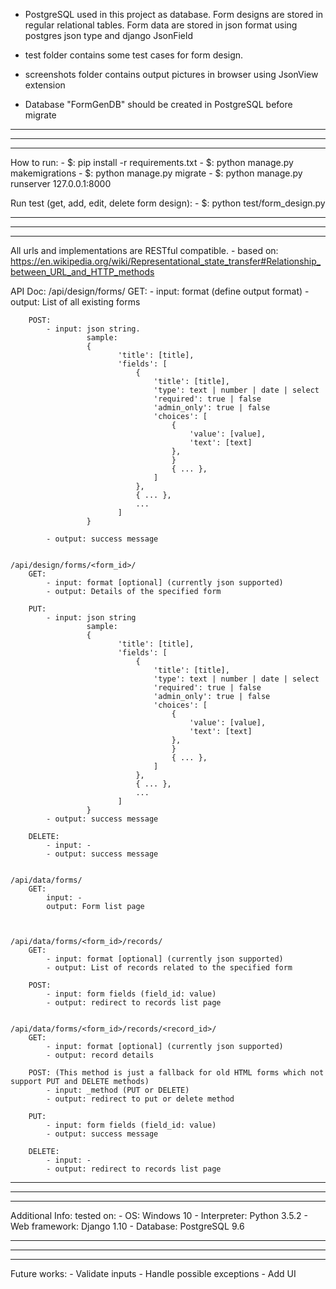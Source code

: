 
- PostgreSQL used in this project as database. Form designs are stored 
  in regular relational tables. Form data are stored in json format using
  postgres json type and django JsonField

- test folder contains some test cases for form design.
- screenshots folder contains output pictures in browser using JsonView extension

- Database "FormGenDB" should be created in PostgreSQL before migrate

--------------------------------------------------------
--------------------------------------------------------
--------------------------------------------------------

How to run:
	- $: pip install -r requirements.txt
	- $: python manage.py makemigrations
	- $: python manage.py migrate
	- $: python manage.py runserver 127.0.0.1:8000

Run test (get, add, edit, delete form design):
	- $: python test/form_design.py
		

--------------------------------------------------------
--------------------------------------------------------
--------------------------------------------------------

All urls and implementations are RESTful compatible. 
	- based on: https://en.wikipedia.org/wiki/Representational_state_transfer#Relationship_between_URL_and_HTTP_methods
	
API Doc:
	/api/design/forms/
        GET:
            - input: format (define output format)
            - output: List of all existing forms
            
        POST:
            - input: json string.
                     sample:
                     {
                            'title': [title],
                            'fields': [
                                {
                                    'title': [title],
                                    'type': text | number | date | select
                                    'required': true | false
                                    'admin_only': true | false
                                    'choices': [
                                        {
                                            'value': [value],
                                            'text': [text]
                                        },
                                        }
                                        { ... },
                                    ]
                                },
                                { ... },
                                ...
                            ]
                     }
    
            - output: success message


    /api/design/forms/<form_id>/
        GET:
            - input: format [optional] (currently json supported)
            - output: Details of the specified form

        PUT:
            - input: json string
                     sample:
                     {
                            'title': [title],
                            'fields': [
                                {
                                    'title': [title],
                                    'type': text | number | date | select
                                    'required': true | false
                                    'admin_only': true | false
                                    'choices': [
                                        {
                                            'value': [value],
                                            'text': [text]
                                        },
                                        }
                                        { ... },
                                    ]
                                },
                                { ... },
                                ...
                            ]
                     }
            - output: success message

        DELETE:
            - input: -
            - output: success message


    /api/data/forms/
        GET:
            input: -
            output: Form list page



    /api/data/forms/<form_id>/records/
        GET:
            - input: format [optional] (currently json supported)
            - output: List of records related to the specified form

        POST:
            - input: form fields (field_id: value)
            - output: redirect to records list page


    /api/data/forms/<form_id>/records/<record_id>/
        GET:
            - input: format [optional] (currently json supported)
            - output: record details

        POST: (This method is just a fallback for old HTML forms which not support PUT and DELETE methods)
        	- input: _method (PUT or DELETE)
			- output: redirect to put or delete method

	    PUT:
	        - input: form fields (field_id: value)
	        - output: success message

	    DELETE:
	        - input: -
	        - output: redirect to records list page


--------------------------------------------------------
--------------------------------------------------------
--------------------------------------------------------
		
		
Additional Info:
	tested on:
		- OS: Windows 10
		- Interpreter: Python 3.5.2
		- Web framework: Django 1.10
		- Database: PostgreSQL 9.6
		
--------------------------------------------------------
--------------------------------------------------------
--------------------------------------------------------

Future works:
	- Validate inputs
	- Handle possible exceptions
	- Add UI
	
	

